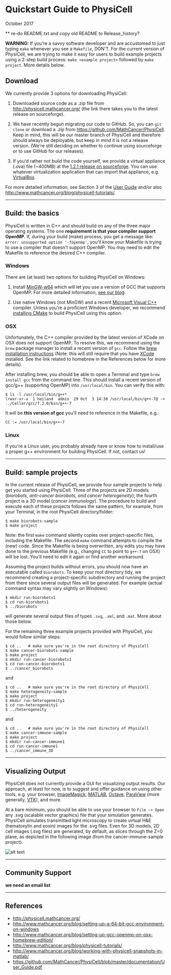 # Quickstart Guide to PhysiCell 

October 2017
 
** re-do README.txt and copy old README to Release_history?

<b>WARNING:</b> If you're a savvy software developer and are accustomed to just typing `make` whenever you 
see a `Makefile`, DON'T. For the current version of PhysiCell, we are trying to make it easy for
users to build example projects using a 2-step build process: `make <example project>` followed by `make project`. More
details below.

## Download

We currently provide 3 options for downloading PhysiCell:

1) Downloaded source code as a .zip file from http://physicell.mathcancer.org/ 
(the link there takes you to the latest release on sourceforge).
<!-- https://sourceforge.net/projects/physicell/files/PhysiCell/PhysiCell%201.2.1 -->

2) We have recently begun migrating our code to GitHub. So, you can `git clone` or download a .zip from 
https://github.com/MathCancer/PhysiCell. Keep in mind, this will be our master branch of PhysiCell and therefore
should always be deployable, but keep in mind it is not a release version. (We're still deciding on whether to
continue using sourceforge or to use GitHub for our releases).

3) If you'd rather not build the code yourself, we provide a virtual appliance (.ova) file (~400MB)
at the [1.2.1 release on sourceforge](https://sourceforge.net/projects/physicell/files/PhysiCell/PhysiCell%201.2.1/). 
You can use whatever virtualization application that can import that appliance, e.g. 
[VirtualBox](http://www.oracle.com/technetwork/server-storage/virtualbox/downloads/index.html).


For more detailed information, see Section 3 of the 
[User Guide](https://github.com/MathCancer/PhysiCell/blob/master/documentation/User_Guide.pdf) 
and/or also http://www.mathcancer.org/blog/physicell-tutorials/.

<hr> <!---------------------------------------------->

## Build: the basics

PhysiCell is written in C++ and should build on any of the three major operating systems. 
The one <b>requirement is that your compiler support OpenMP</b>. If, during your build (make) process, you get
a message like: `error: unsupported option '-fopenmp'`, you'll know your Makefile is trying to use a compiler
that doesn't support OpenMP. You may need to edit the Makefile to reference the desired C++ compiler.

### Windows

There are (at least) two options for building PhysiCell on Windows:

1) Install [MinGW-w64](https://sourceforge.net/projects/mingw-w64/) which will let you use 
a version of GCC that supports OpenMP. For more detailed information, 
[see our blog](http://www.mathcancer.org/blog/setting-up-a-64-bit-gcc-environment-on-windows).

2) Use native Windows (not MinGW) and a recent 
[Microsoft Visual C++](https://support.microsoft.com/en-us/help/2977003/the-latest-supported-visual-c-downloads) compiler.
Unless you're a proficient Windows developer, we recommend [installing CMake](https://cmake.org/download/) to 
build PhysiCell using this option.

### OSX

Unfortunately, the C++ compiler provided by the latest version of XCode on OSX does not support OpenMP.
To resolve this, we recommend using the `brew` package manager to install a recent version of `gcc`. Follow the [brew 
installation instructions](https://docs.brew.sh/Installation.html) (Note: this will still require that you have 
[XCode](https://developer.apple.com/xcode/) installed. See the link related to homebrew in the References below
for more details).

After installing brew, you should be able to open a Terminal and type `brew install gcc` from the command line. This 
should install a recent version of gcc/g++ (supporting OpenMP) into `/usr/local/bin`. You can verify this with:
```
$ ls -l /usr/local/bin/g++*
lrwxr-xr-x  1 heiland  admin  29 Oct  3 14:38 /usr/local/bin/g++-7@ -> ../Cellar/gcc/7.2.0/bin/g++-7
```

It will be <b>this version of gcc</b> you'll need to reference in the Makefile, e.g.:
```
CC := /usr/local/bin/g++-7
```

### Linux

If you're a Linux user, you probably already have or know how to install/use a proper g++ environment for 
building PhysiCell. If not, contact us!

<hr> <!---------------------------------------------->

## Build: sample projects

In the current release of PhysiCell, we provide four sample projects to help get you started using PhysiCell. Three
of the projects are 2D models (<i>biorobots, anti-cancer biorobots, and cancer heterogeneity</i>); the fourth project
is a 3D model (<i>cancer immunology</i>). The procedure to build and execute each of these projects follows the same
pattern, for example, from your Terminal, in the root PhysiCell directory/folder:
```
$ make biorobots-sample
$ make project
```

Note: the first `make` command silently copies over project-specific files, including the Makefile. The 
second `make` command attempts to compile the (new) code. Since the Makefile is being overwritten, any edits you
may have done to the previous Makefile (e.g., changing `CC` to point to `g++-7` on OSX) will be lost. You'll need
to edit it again or find another workaround.

Assuming the project builds without errors, you should now have an executable called `biorobots`. To keep your
root directory tidy, we recommend creating a project-specific subdirectory and running the project from there since
several output files will be generated. For example (actual command syntax may vary slightly on Windows):
```
$ mkdir run-biorobots1
$ cd run-biorobots1
$ ../biorobots
```
will generate several output files of types `.svg`, `.xml`, and `.mat`. More about those below.

For the remaining three example projects provided with PhysiCell, you would follow similar steps:
```
$ cd ..   # make sure you're in the root directory of PhysiCell
$ make cancer-biorobots-sample
$ make project
$ mkdir run-cancer-biorobots1
$ cd run-cancer-biorobots1
$ ../cancer_biorobots
```
and
```
$ cd ..   # make sure you're in the root directory of PhysiCell
$ make heterogeneity-sample
$ make project
$ mkdir run-heterogeneity1
$ cd run-heterogeneity1
$ ../heterogeneity
```
and
```
$ cd ..   # make sure you're in the root directory of PhysiCell
$ make cancer-immune-sample
$ make project
$ mkdir run-cancer-immune1
$ cd run-cancer-immune1
$ ../cancer_immune_3D
```

<hr> <!---------------------------------------------->

## Visualizing Output

PhysiCell does not currently provide a GUI for visualizing output results. Our approach, at least for now,
is to suggest and offer guidance on using other tools, e.g. your browser, [ImageMagick](https://www.imagemagick.org), 
[MATLAB](https://www.mathworks.com/products/matlab.html), [Octave](https://octave.sourceforge.io/), 
[ParaView](https://www.paraview.org/) (more generally, [VTK](https://www.vtk.org/)), and more.

At a bare minimum, you should be able to use your browser to `File -> Open` any .svg (scalable vector graphics) file 
that your simulation generates. PhysiCell simulates transmitted light microscopy to create virtual H&E 
(hematoxylin and eosin) images for the .svg files. Even for 3D models, 2D cell images (.svg files) are generated, by 
default, as slices through the Z=0 plane, as depicted in the following image (from the cancer-immune-sample project).

![alt text](https://github.com/rheiland/PhysiCell/blob/master/documentation/images/cancer_immune_snapshot00000574_small.png "SVG slice from 3D cancer-immune-sample project")
<hr> <!---------------------------------------------->

## Community Support

**we need an email list**

<hr> <!---------------------------------------------->

## References

* http://physicell.mathcancer.org/
* http://www.mathcancer.org/blog/setting-up-a-64-bit-gcc-environment-on-windows
* http://www.mathcancer.org/blog/setting-up-gcc-openmp-on-osx-homebrew-edition/
* http://www.mathcancer.org/blog/physicell-tutorials/
* http://www.mathcancer.org/blog/working-with-physicell-snapshots-in-matlab/
* https://github.com/MathCancer/PhysiCell/blob/master/documentation/User_Guide.pdf
